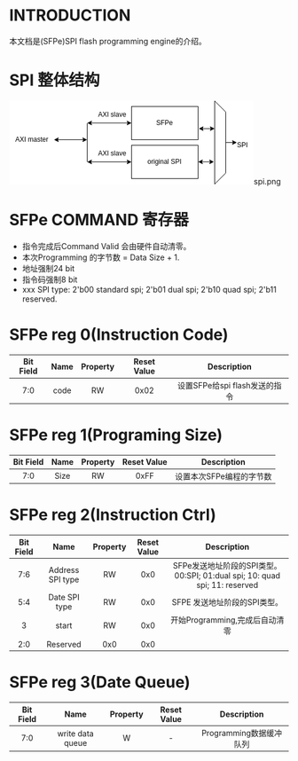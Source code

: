 # INTRODUCTION
本文档是(SFPe)SPI flash programming engine的介绍。

# SPI 整体结构
![](./doc/spi.png)spi.png


# SFPe COMMAND 寄存器
<!-- |     |Command VALID| Instruction Code | Data Size| Address SPI type|Data SPI type|Reserved|
|:---:|:-----------:|:----------------:|:--------:|:---------------:|:-----------:|:------:|
|Bit Field| 31      | 30:23            |22:15     | 14:13           | 12:11  | 10:0| -->


* 指令完成后Command Valid 会由硬件自动清零。
* 本次Programming 的字节数 = Data Size + 1.
* 地址强制24 bit
* 指令码强制8 bit
* xxx SPI type: 2'b00 standard spi; 2'b01 dual spi; 2'b10 quad spi; 2'b11 reserved.


# SFPe reg 0(Instruction Code)
|Bit Field|Name|Property|Reset Value|Description|
|:-------:|:--:|:------:|:---------:|:---------:|
|7:0      |code|RW      |0x02       |设置SFPe给spi flash发送的指令|

# SFPe reg 1(Programing Size)
|Bit Field|Name|Property|Reset Value|Description|
|:-------:|:--:|:------:|:---------:|:---------:|
|7:0      |Size| RW     |0xFF|设置本次SFPe编程的字节数|

# SFPe reg 2(Instruction Ctrl)
|Bit Field|Name|Property|Reset Value|Description|
|:-------:|:--:|:------:|:---------:|:---------:|
|7:6  |Address SPI type| RW|0x0|SFPe发送地址阶段的SPI类型。00:SPI; 01:dual spi; 10: quad spi; 11: reserved|
|5:4| Date SPI type| RW| 0x0| SFPE 发送地址阶段的SPI类型。|
|3| start| RW|0x0|开始Programming,完成后自动清零|
|2:0|Reserved|0x0| 0x0|

# SFPe reg 3(Date Queue)
|Bit Field|Name|Property|Reset Value|Description|
|:-------:|:--:|:------:|:---------:|:---------:|
|7:0| write data queue| W| - | Programming数据缓冲队列|


